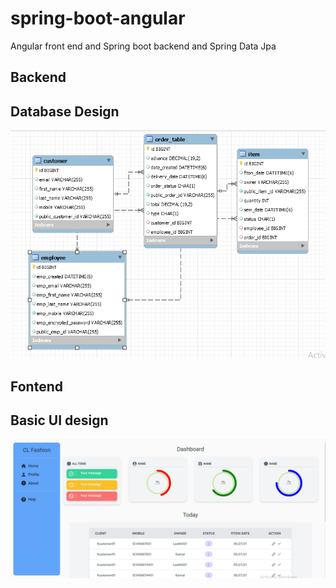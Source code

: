 # spring-boot-angular
Angular front end and Spring boot backend and Spring Data Jpa 
## Backend 
## Database Design
![Database design](https://github.com/Tharindu-971/spring-boot-angular/blob/main/Backend/spring-boot-tailor-management-final/src/main/resources/database.PNG)

## Fontend
## Basic UI design
![Frontend basic UI](https://github.com/Tharindu-971/spring-boot-angular/blob/main/Frontend/angular-app/src/assets/Frontend.PNG)

